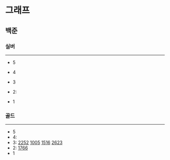 # 그래프
##
## 백준

### 실버

---

- 5
- 4
- 3
- 2:

- 1

### 골드

---

- 5
- 4:
- 3:
[2252](%EC%9C%84%EC%83%81%EC%A0%95%EB%A0%AC%2F2252%2F2252.md)
[1005](%EC%9C%84%EC%83%81%EC%A0%95%EB%A0%AC%2F1005%2F1005.md)
[1516](%EC%9C%84%EC%83%81%EC%A0%95%EB%A0%AC%2F1516%2F1516.md)
[2623](%EC%9C%84%EC%83%81%EC%A0%95%EB%A0%AC%2F2623%2F2623.md)
- 2:
[1766](%EC%9C%84%EC%83%81%EC%A0%95%EB%A0%AC%2F1766%2F1766.md)
- 1

